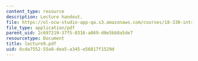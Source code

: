 ```yaml
---
content_type: resource
description: Lecture handout.
file: https://ol-ocw-studio-app-qa.s3.amazonaws.com/courses/18-330-introduction-to-numerical-analysis-spring-2004/6cda755255a8dea5a345e56817f1529d_lecture9.pdf
file_type: application/pdf
parent_uid: 2c697219-37f5-8316-a069-d0e5bb8a5de7
resourcetype: Document
title: lecture9.pdf
uid: 6cda7552-55a8-dea5-a345-e56817f1529d
---
```

